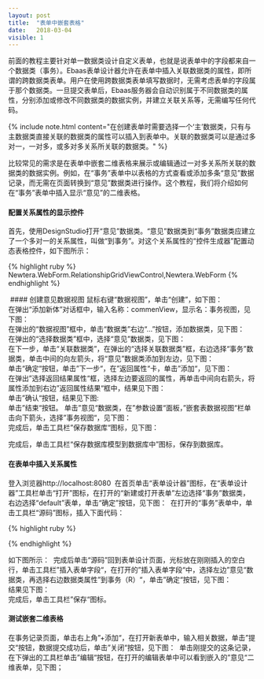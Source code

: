 ```yaml
---
layout: post
title:  "表单中嵌套表格"
date:   2018-03-04
visible: 1
---
```


前面的教程主要针对单一数据类设计自定义表单，也就是说表单中的字段都来自一个数据类（事务）。Ebaas表单设计器允许在表单中插入关联数据类的属性，即所谓的跨数据类表单。用户在使用跨数据类表单填写数据时，无需考虑表单的字段属于那个数据类。一旦提交表单后，Ebaas服务器会自动识别属于不同数据类的属性，分别添加或修改不同数据类的数据实例，并建立关联关系等，无需编写任何代码。

{% include note.html content="在创建表单时需要选择一个‘主’数据类，只有与主数据类直接关联的数据类的属性可以插入到表单中。关联的数据类可以是通过多对一，一对多，或多对多关系所关联的数据类。" %}

比较常见的需求是在表单中嵌套二维表格来展示或编辑通过一对多关系所关联的数据类的数据实例。例如，在“事务”表单中以表格的方式查看或添加多条“意见”数据记录，而无需在页面转换到“意见”数据类进行操作。这个教程，我们将介绍如何在“事务”表单中插入显示“意见”的二维表格。

#### 配置关系属性的显示控件
首先，使用DesignStudio打开“意见”数据类。“意见”数据类到“事务”数据类应建立了一个多对一的关系属性，叫做“到事务”。对这个关系属性的“控件生成器”配置动态表格控件，如下图所示：

{% highlight ruby %}
Newtera.WebForm.RelationshipGridViewControl,Newtera.WebForm
{% endhighlight %}

<img src="{{'/assets/img/018-3-4-表单中嵌套表格1.png' | prepend: site.baseurl }}" alt="">
#### 创建意见数据视图
鼠标右键“数据视图”，单击“创建”，如下图：
<img src="{{'/assets/img/018-3-4-表单中嵌套表格2.png' | prepend: site.baseurl }}" alt=""><br>
在弹出“添加新体”对话框中，输入名称：commenView，显示名：事务视图，见下图：
<img src="{{'/assets/img/018-3-4-表单中嵌套表格3.png' | prepend: site.baseurl }}" alt=""><br>
在弹出的“数据视图”框中，单击“数据类”右边“...”按钮，添加数据类，见下图：
<img src="{{'/assets/img/018-3-4-表单中嵌套表格4.png' | prepend: site.baseurl }}" alt=""><br>
在弹出的“选择数据类”框中，选择“意见”数据类，见下图：
<img src="{{'/assets/img/018-3-4-表单中嵌套表格5.png' | prepend: site.baseurl }}" alt=""><br>
在下一步，单击“关联数据类”，在弹出的“选择关联数据类”框，右边选择“事务”数据类，单击中间的向左箭头，将“意见”数据类添加到左边，见下图：
<img src="{{'/assets/img/018-3-4-表单中嵌套表格6.png' | prepend: site.baseurl }}" alt=""><br>
单击“确定“按钮，单击”下一步“，在”返回属性“卡，单击”添加“，见下图：
<img src="{{'/assets/img/018-3-4-表单中嵌套表格8.png' | prepend: site.baseurl }}" alt=""><br>
在弹出”选择返回结果属性“框，选择左边要返回的属性，再单击中间向右箭头，将属性添加到右边”返回属性结果“框中，结果见下图：
<img src="{{'/assets/img/018-3-4-表单中嵌套表格9.png' | prepend: site.baseurl }}" alt=""><br>
单击”确认“按钮，结果见下图:
<img src="{{'/assets/img/018-3-4-表单中嵌套表格10.png' | prepend: site.baseurl }}" alt=""><br>
 单击”结束“按钮。
 单击”意见“数据类，在”参数设置“面板，”嵌套表数据视图“栏单击向下箭头，选择”事务视图“，见下图：
 <img src="{{'/assets/img/018-3-4-表单中嵌套表格11.png' | prepend: site.baseurl }}" alt=""><br>
 完成后，单击工具栏”保存数据库“图标，见下图：
 <img src="{{'/assets/img/018-3-4-表单中嵌套表格12.png' | prepend: site.baseurl }}" alt=""><br>

完成后，单击工具栏“保存数据库模型到数据库中”图标，保存到数据库。

#### 在表单中插入关系属性
登入浏览器http://localhost:8080  在首页单击“表单设计器”图标，在“表单设计器”工具栏单击“打开”图标，在打开的“新建或打开表单”左边选择“事务”数据类，右边选择“default”表单，单击“确定”按钮，见下图：
<img src="{{'/assets/img/018-3-4-表单中嵌套表格13.png' | prepend: site.baseurl }}" alt="">
在打开的“事务”表单中，单击工具栏“源码”图标，插入下面代码：

{% highlight ruby %}
<div class="row row-7">
<div class="col col-md-12">
<div class="content">
</div>
</div>
</div>
{% endhighlight %}

如下图所示：
<img src="{{'/assets/img/018-3-4-表单中嵌套表格14.png' | prepend: site.baseurl }}" alt="">
完成后单击“源码”回到表单设计页面，光标放在刚刚插入的空白行，单击工具栏”插入表单字段“，在打开的”插入表单字段“中，选择左边”意见“数据类，再选择右边数据类属性”到事务（R）“，单击”确定“按钮，见下图：
<img src="{{'/assets/img/018-3-4-表单中嵌套表格15.png' | prepend: site.baseurl }}" alt=""><br>
结果见下图：
<img src="{{'/assets/img/018-3-4-表单中嵌套表格16.png' | prepend: site.baseurl }}" alt=""><br>
完成后，单击工具栏”保存“图标。

#### 测试嵌套二维表格
在事务记录页面，单击右上角”+添加“，在打开新表单中，输入相关数据，单击”提交“按钮，数据提交成功后，单击”关闭“按钮，见下图：
<img src="{{'/assets/img/018-3-4-表单中嵌套表格17.png' | prepend: site.baseurl }}" alt="">
单击刚提交的这条记录，在下弹出的工具栏单击”编辑“按钮，在打开的编辑表单中可以看到嵌入的”意见“二维表单，见下图；
<img src="{{'/assets/img/018-3-4-表单中嵌套表格18.png' | prepend: site.baseurl }}" alt="">




